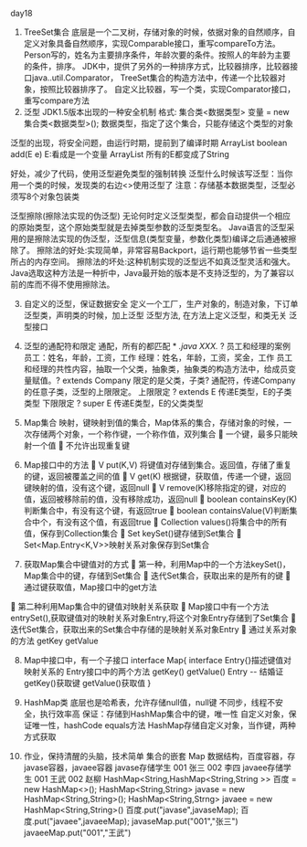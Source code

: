 day18
1.	TreeSet集合
 底层是一个二叉树，存储对象的时候，依据对象的自然顺序，自定义对象具备自然顺序，实现Comparable接口，重写compareTo方法。Person写的，姓名为主要排序条件，年龄次要的条件。按照人的年龄为主要的条件，排序。
 JDK中，提供了另外的一种排序方式，比较器排序，比较器接口java..util.Comparator，
 TreeSet集合的构造方法中，传递一个比较器对象，按照比较器排序了。
 自定义比较器，写一个类，实现Comparator接口，重写compare方法
2.	泛型
JDK1.5版本出现的一种安全机制
格式:
  集合类<数据类型> 变量 = new 集合类<数据类型>();
  数据类型，指定了这个集合，只能存储这个类型的对象

泛型的出现，将安全问题，由运行时期，提前到了编译时期
ArrayList<E>  boolean add(E e)  E:看成是一个变量
ArrayList<String>  所有的E都变成了String

好处，减少了代码，使用泛型避免类型的强制转换
泛型什么时候该写泛型：当你用一个类的时候，发现类的右边<>使用泛型了
注意：存储基本数据类型，泛型必须写8个对象包装类

泛型擦除(擦除法实现的伪泛型)
无论何时定义泛型类型，都会自动提供一个相应的原始类型，这个原始类型就是去掉类型参数的泛型类型名。
Java语言的泛型采用的是擦除法实现的伪泛型，泛型信息(类型变量，参数化类型)编译之后通通被擦除了。
擦除法的好处:实现简单，非常容易Backport，运行期也能够节省一些类型所占的内存空间。
擦除法的坏处:这种机制实现的泛型远不如真泛型灵活和强大。
Java选取这种方法是一种折中，Java最开始的版本是不支持泛型的，为了兼容以前的库而不得不使用擦除法。

3.	自定义的泛型，保证数据安全
  定义一个工厂，生产对象的，制造对象，下订单
  泛型类，声明类的时候，加上泛型
  泛型方法, 在方法上定义泛型，和类无关
  泛型接口

4.	泛型的通配符和限定
 通配，所有的都匹配 *  *.java   XXX.*  ?
 员工和经理的案例
   员工：姓名，年龄，工资，工作
   经理：姓名，年龄，工资，奖金，工作
员工和经理的共性内容，抽取一个父类，抽象类，抽象类的构造方法中，给成员变量赋值。? extends Company 限定的是父类，子类? 通配符，传递Company的任意子类，泛型的上限限定。
   上限限定  ? extends E  传递E类型，E的子类类型
   下限限定  ? super E    传递E类型，E的父类类型
5.	Map集合
  映射，键映射到值的集合，Map体系的集合，存储对象的时候，一次存储两个对象，一个称作键，一个称作值，双列集合
	一个键，最多只能映射一个值
	不允许出现重复键
6.	Map接口中的方法
	V put(K,V) 将键值对存储到集合。返回值，存储了重复的键，返回被覆盖之间的值
	V get(K) 根据键，获取值，传递一个键，返回键映射的值，没有这个键，返回null
	V remove(K)移除指定的键，对应的值，返回被移除前的值，没有移除成功，返回null
	boolean containsKey(K)判断集合中，有没有这个键，有返回true
	boolean containsValue(V)判断集合中个，有没有这个值，有返回true
	Collection values()将集合中的所有值，保存到Collection集合
	Set<K> keySet()键存储到Set集合
	Set<Map.Entry<K,V>>映射关系对象保存到Set集合

7.	获取Map集合中键值对的方式
	第一种，利用Map中的一个方法keySet()，Map集合中的键，存储到Set集合
	迭代Set集合，获取出来的是所有的键
	通过键获取值，Map接口中的get方法

	第二种利用Map集合中的键值对映射关系获取
	Map接口中有一个方法entrySet(),获取键值对的映射关系对象Entry,将这个对象Entry存储到了Set集合
	迭代Set集合，获取出来的Set集合中存储的是映射关系对象Entry
	通过关系对象的方法 getKey  getValue

8.	Map中接口中，有一个子接口
 interface Map{
    interface Entry{}描述键值对映射关系的
    Entry接口中的两个方法 getKey()  getValue()
    Entry -- 结婚证  getKey()获取键  getValue()获取值
 }
9.	HashMap类
  底层也是哈希表，允许存储null值，null键
  不同步，线程不安全，执行效率高
  保证：存储到HashMap集合中的键，唯一性
  自定义对象，保证唯一性，hashCode equals方法
  HashMap存储自定义对象，当作键，两种方式获取

10.	作业，保持清醒的头脑，技术简单
  集合的嵌套 Map
数据结构，百度容器，存javase容器，javaee容器
javase存储学生 001 张三  002 李四
javaee存储学生 001 王武  002 赵柳
HashMap<String,HashMap<String,String >>  百度 = new HashMap<>();
HashMap<String,String> javase = new HashMap<String,String>();
HashMap<String,Strng> javaee = new HashMap<String,String>()
百度.put("javase",javaseMap);
百度.put("javaee",javaeeMap);
javaseMap.put("001","张三")
javaeeMap.put("001","王武")
